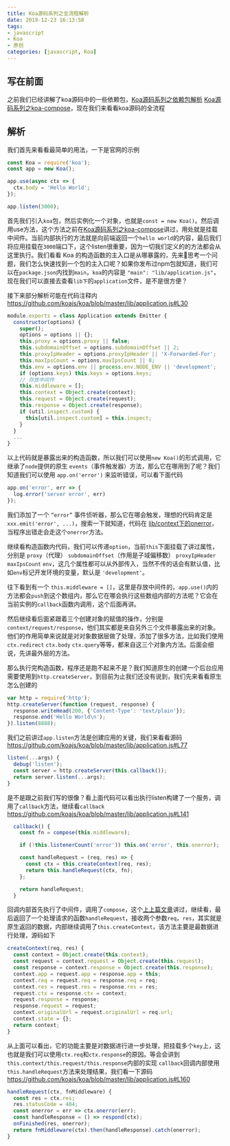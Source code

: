 ```yaml
---
title: Koa源码系列之全流程解析
date: 2019-12-23 16:13:58
tags:
- javascript
- Koa
- 原创
categories: [javascript, Koa]
---
```


## 写在前面

之前我们已经讲解了koa源码中的一些依赖包，[Koa源码系列之依赖包解析](http://www.wclimb.site/2019/12/16/Koa源码系列之依赖包解析/) [Koa源码系列之koa-compose](http://www.wclimb.site/2019/12/11/Koa源码系列之koa-compose/)，现在我们来看看koa源码的全流程

## 解析

我们首先来看看最简单的用法，一下是官网的示例
```js
const Koa = require('koa');
const app = new Koa();

app.use(async ctx => {
  ctx.body = 'Hello World';
});

app.listen(3000);
```
首先我们引入`koa`包，然后实例化一个对象，也就是`const = new Koa()`。然后调用use方法，这个方法之前在[Koa源码系列之koa-compose](http://www.wclimb.site/2019/12/11/Koa源码系列之koa-compose/)讲过，用处就是挂载中间件。当前内部执行的方法就是向前端返回一个`hello world`的内容，最后我们将应用挂载在`3000`端口下，这个listen很重要，因为一切我们定义的的方法都会从这里执行。我们看看 Koa 的构造函数的主入口是从哪暴露的，先来🤔思考一个问题，我们怎么快速找到一个包的主入口呢？如果你发布过npm包就知道，我们可以在`package.json`内找到`main`，`koa`的内容是 `"main": "lib/application.js"`，现在我们可以直接去查看`lib下`的`application`文件，是不是很方便？

接下来部分解析可能在代码注释内
https://github.com/koajs/koa/blob/master/lib/application.js#L30
```js
module.exports = class Application extends Emitter {
  constructor(options) {
    super();
    options = options || {};
    this.proxy = options.proxy || false;
    this.subdomainOffset = options.subdomainOffset || 2;
    this.proxyIpHeader = options.proxyIpHeader || 'X-Forwarded-For';
    this.maxIpsCount = options.maxIpsCount || 0;
    this.env = options.env || process.env.NODE_ENV || 'development';
    if (options.keys) this.keys = options.keys;
    // 存放中间件
    this.middleware = [];
    this.context = Object.create(context);
    this.request = Object.create(request);
    this.response = Object.create(response);
    if (util.inspect.custom) {
      this[util.inspect.custom] = this.inspect;
    }
  }
  ...
}
```
以上代码就是暴露出来的构造函数，所以我们可以使用`new Koa()`的形式调用，它继承了`node`提供的原生 `events`（事件触发器）方法，那么它在哪用到了呢？我们知道我们可以使用 `app.on('error')` 来监听错误，可以看下面代码
```js
app.on('error', err => {
  log.error('server error', err)
});
```
我们添加了一个 `“error”` 事件侦听器，那么它在哪会触发，理想的代码肯定是 `xxx.emit('error', ...)`，搜索一下就知道，代码在 [lib/context下的onerror](https://github.com/koajs/koa/blob/master/lib/context.js#L121)，当程序出错走会走这个`onerror`方法。


继续看构造函数内代码，我们可以传递`option`，当前`this`下面挂载了讲过属性，分别是 `proxy`（代理） `subdomainOffset`（作用是子域偏移数） `proxyIpHeader` `maxIpsCount` `env`，这几个属性都可以从外部传入，当然不传的话会有默认值，比如`env`标记开发环境的变量，默认是 `'development'`。

往下看到有一个 `this.middleware = []`，这里是存放中间件的，`app.use()`内的方法都会`push`到这个数组内，那么它在哪会执行这些数组内部的方法呢？它会在当前实例的`callback`函数内调用，这个后面再讲。

然后继续看后面紧跟着三个创建对象的赋值的操作，分别是 `context/request/response`，他们其实都是来自另外三个文件暴露出来的对象。他们的作用简单来说就是对对象数据层做了处理，添加了很多方法，比如我们使用 `ctx.redirect` `ctx.body` `ctx.query`等等，都来自这三个对象内方法。后面会细说，先讲最外层的方法。


那么执行完构造函数，程序还是跑不起来不是？我们知道原生的创建一个后台应用需要使用到`http.createServer`，到目前为止我们还没有说到，我们先来看看原生怎么创建的
```js
var http = require('http');
http.createServer(function (request, response) {
  response.writeHead(200, {'Content-Type': 'text/plain'});
  response.end('Hello World\n');
}).listen(8888);
```
我们之前讲过`app.listen`方法是创建应用的关键，我们来看看源码
https://github.com/koajs/koa/blob/master/lib/application.js#L77
```js
listen(...args) {
  debug('listen');
  const server = http.createServer(this.callback());
  return server.listen(...args);
}
```
是不是跟之前我们写的很像？看上面代码可以看出执行listen构建了一个服务，调用了`callback`方法，继续看`callback`
https://github.com/koajs/koa/blob/master/lib/application.js#L141
```js
  callback() {
    const fn = compose(this.middleware);

    if (!this.listenerCount('error')) this.on('error', this.onerror);

    const handleRequest = (req, res) => {
      const ctx = this.createContext(req, res);
      return this.handleRequest(ctx, fn);
    };

    return handleRequest;
  }
```
回调内部首先执行了中间件，调用了`compose`，这个[上上篇文章](http://www.wclimb.site/2019/12/11/Koa源码系列之koa-compose/)讲过，继续看，最后返回了一个处理请求的函数`handleRequest`，接收两个参数`req`，`res`，其实就是原生返回的数据，内部继续调用了`this.createContext`，该方法主要是最数据进行处理，源码如下
```js
createContext(req, res) {
  const context = Object.create(this.context);
  const request = context.request = Object.create(this.request);
  const response = context.response = Object.create(this.response);
  context.app = request.app = response.app = this;
  context.req = request.req = response.req = req;
  context.res = request.res = response.res = res;
  request.ctx = response.ctx = context;
  request.response = response;
  response.request = request;
  context.originalUrl = request.originalUrl = req.url;
  context.state = {};
  return context;
}
```
从上面可以看出，它的功能主要是对数据进行进一步处理，把挂载多个`key`上，这也就是我们可以使用`ctx.req`和`ctx.response`的原因。等会会讲到`this.context/this.request/this.response`内部的实现
`callback`回调内部使用`this.handleRequest`方法来处理结果，我们看一下源码
https://github.com/koajs/koa/blob/master/lib/application.js#L160
```js
handleRequest(ctx, fnMiddleware) {
  const res = ctx.res;
  res.statusCode = 404;
  const onerror = err => ctx.onerror(err);
  const handleResponse = () => respond(ctx);
  onFinished(res, onerror);
  return fnMiddleware(ctx).then(handleResponse).catch(onerror);
}
```